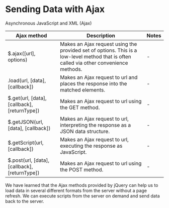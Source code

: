 # Sending Data with Ajax #

Asynchronous JavaScript and XML (Ajax)

Ajax method|Description|Notes
---|---|---
$.ajax([url], options)|Makes an Ajax request using the provided set of options. This is a low-level method that is often called via other convenience methods.|-
.load(url, [data], [callback])|Makes an Ajax request to url and places the response into the matched elements.|-
$.get(url, [data], [callback], [returnType])|Makes an Ajax request to url using the GET method.|-
$.getJSON(url, [data], [callback])|Makes an Ajax request to url, interpreting the response as a JSON data structure.|-
$.getScript(url, [callback])|Makes an Ajax request to url, executing the response as JavaScript.|-
$.post(url, [data], [callback], [returnType])|Makes an Ajax request to url using the POST method.|-


We have learned that the Ajax methods provided by jQuery can help us to load data in several different formats from the server without a page refresh. We can execute scripts from the server on demand and send data back to the server.
